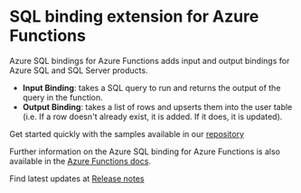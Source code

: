# SQL binding extension for Azure Functions

Azure SQL bindings for Azure Functions adds input and output bindings for Azure SQL and SQL Server products.
- **Input Binding**: takes a SQL query to run and returns the output of the query in the function.
- **Output Binding**: takes a list of rows and upserts them into the user table (i.e. If a row doesn't already exist, it is added. If it does, it is updated).

Get started quickly with the samples available in our [repository](https://github.com/Azure/azure-functions-sql-extension/tree/main/samples)

Further information on the Azure SQL binding for Azure Functions is also available in the [Azure Functions docs](https://docs.microsoft.com/azure/azure-functions/functions-bindings-azure-sql).

Find latest updates at [Release notes](https://github.com/Azure/azure-functions-sql-extension/releases/latest)